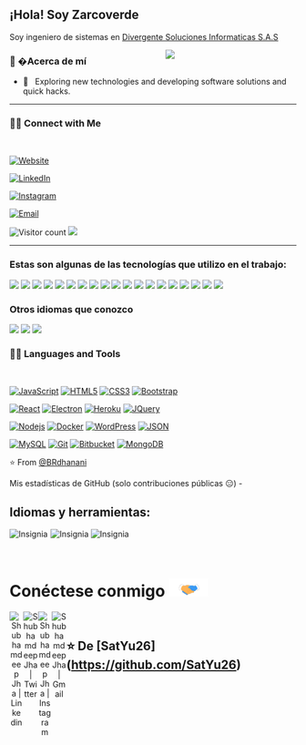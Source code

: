 ### <h2>¡Hola! Soy Zarcoverde</h2>

Soy ingeniero de sistemas en <a href="https://www.divergente.net.co/"> Divergente Soluciones Informaticas S.A.S </a>

<img align='right' src ="https://user-images.githubusercontent.com/31412501/118694241-7db51780-b7d1-11eb-9368-e97f2fed3ad9.png" width="230">

<h3>👨 �Acerca de mí</h3>

- 🤔 &nbsp; Exploring new technologies and developing software solutions and quick hacks.

<hr>

<h3> 🤝🏻 Connect with Me </h3>

<br>

<p align="center">

<a href="https://shivammalpani.netlify.app/"><img alt="Website" src="https://img.shields.io/badge/shivammalpani.netlify.app-black?style=flat-square&logo=google-chrome"></a>

<a href="https://www.linkedin.com/in/shivam-malpani-47a379198/"><img alt="LinkedIn" src="https://img.shields.io/badge/LinkedIn-Shivam%20Malpani-blue?style=flat-square&logo=linkedin"></a>

<a href="https://www.instagram.com/i__disbalance/"><img alt="Instagram" src="https://img.shields.io/badge/Instagram-i__disbalance-black?style=flat-square&logo=instagram"></a>

<a href="mailto:shivammalpani111@gmail.com"><img alt="Email" src="https://img.shields.io/badge/Email-shivammalpani111@gmail.com-blue?style=flat-square&logo=gmail"></a>

</p>

![Visitor count](https://visitor-badge.laobi.icu/badge?page_id=shivam0110.shivam0110)   <img src="https://media.giphy.com/media/dxn6fRlTIShoeBr69N/giphy.gif" width="30">

<hr>

### Estas son algunas de las tecnologías que utilizo en el trabajo:

<img src = "https://img.shields.io/badge/-HTML5-E34F26?style=flat&logo=html5&logoColor=white"> <img src = "https://img.shields.io/badge/-CSS3 -1572B6? Style = flat & logo = css3 & logoColor = white ">
<img src = "https://img.shields.io/badge/-Bootstrap-563D7C?style=flat&logo=bootstrap&logoColor=white">
<img src = "https://img.shields.io/badge/-JavaScript-eed718?style=flat&logo=javascript&logoColor=ffffff">
<img src = "https://img.shields.io/badge/-Sass-cc6699?style=flat&logo=sass&logoColor=ffffff">
<img src = "https://img.shields.io/badge/-React-000000?style=flat&logo=react&logoColor=00c8ff">
<img src = "https://img.shields.io/badge/-MongoDB-4DB33D?style=flat&logo=mongodb&logoColor=FFFFFF">
<img src = "https://img.shields.io/badge/-GraphQL-e535ab?style=flat&logo=graphql&logoColor=FFFFFF">
<img src = "https://img.shields.io/badge/-MySQL-F29111?style=flat&logo=mysql&logoColor=FFFFFF">
<img src = "https://img.shields.io/badge/-Express.js-787878?style=flat">
<img src = "https://img.shields.io/badge/-Node.js-3C873A?style=flat&logo=Node.js&logoColor=white">
<img src = "https://img.shields.io/badge/-Firebase-FFA611?style=flat&logo=firebase&logoColor=FFFFFF">
<img src = "http://img.shields.io/badge/-Google%20Cloud%20Platform-4285F4?style=flat&logo=google%20cloud&logoColor=white">
<img src = "https://img.shields.io/badge/-Progressive Web Apps-5A0FC8? style = flat">
<img src = "http://img.shields.io/badge/-Git-F1502F?style=flat&logo=git&logoColor=FFFFFF">
<img src = "http://img.shields.io/badge/-Github-000000?style=flat&logo=github&logoColor=FFFFFF">
<img src = "http://img.shields.io/badge/-VS%20Code-007ACC?style=flat&logo=visual%20studio%20code&logoColor=white">
<img src = "http://img.shields.io/badge/-Heroku-430098?style=flat&logo=heroku&logoColor=white">
<img src = "http://img.shields.io/badge/-Vercel-black?style=flat&logo=vercel&logoColor=white">

### Otros idiomas que conozco
<img src = "http://img.shields.io/badge/-Java-F89820?style=flat&logo=java&logoColor=white"> <img src = "https://img.shields.io/badge/-C % 20 &% 20C ++ - 659ad2? Style = flat & logo = c% 2B% 2B & logoColor = ffffff "> <img src =" https://img.shields.io/badge/-Python-black?style=flat&logo=python&logoColor=white " > 




### 👨‍💻 Languages and Tools

<br />

[![JavaScript](https://img.shields.io/badge/-JavaScript-black?style=flat&logo=javascript&link=https://github.com/BRdhanani)](https://github.com/BRdhanani) 
[![HTML5](https://img.shields.io/badge/-HTML5-E34F26?style=flat&logo=html5&logoColor=white&link=https://github.com/BRdhanani)](https://github.com/BRdhanani) 
[![CSS3](https://img.shields.io/badge/-CSS3-1572B6?style=flat&logo=css3&link=https://github.com/BRdhanani)](https://github.com/BRdhanani) 
[![Bootstrap](https://img.shields.io/badge/-Bootstrap-563D7C?style=flat&logo=bootstrap&link=https://github.com/BRdhanani)](https://github.com/BRdhanani) 

[![React](https://img.shields.io/badge/-React-black?style=flat&logo=react&link=https://github.com/BRdhanani)](https://github.com/BRdhanani) 
[![Electron](https://img.shields.io/badge/-Electron-gray?style=flat&logo=electron&link=https://github.com/BRdhanani)](https://github.com/BRdhanani) 
[![Heroku](https://img.shields.io/badge/-Heroku-gray?style=flat&logo=heroku&link=https://github.com/BRdhanani)](https://github.com/BRdhanani) 
[![JQuery](https://img.shields.io/badge/-JQuery-blue?style=flat&logo=jquery&link=https://github.com/BRdhanani)](https://github.com/BRdhanani) 

[![Nodejs](https://img.shields.io/badge/-Nodejs-green?style=flat&logo=Node.js&link=https://github.com/BRdhanani)](https://github.com/BRdhanani) 
[![Docker](https://img.shields.io/badge/-Docker-black?style=flat&logo=docker&link=https://github.com/BRdhanani)](https://github.com/BRdhanani) 
[![WordPress](https://img.shields.io/badge/-WordPress-blue?style=flat&logo=wordpress&link=https://github.com/BRdhanani)](https://github.com/BRdhanani) 
[![JSON](https://img.shields.io/badge/-json-02569B?style=flat&logo=json&link=https://github.com/BRdhanani)](https://github.com/BRdhanani)

[![MySQL](https://img.shields.io/badge/-MySQL-black?style=flat&logo=mysql&link=https://github.com/BRdhanani)](https://github.com/BRdhanani)
[![Git](https://img.shields.io/badge/-Git-black?style=flat&logo=git&link=https://github.com/BRdhanani)](https://github.com/BRdhanani) 
[![Bitbucket](https://img.shields.io/badge/-Bitbucket-blue?style=flat&logo=bitbucket&link=https://github.com/BRdhanani)](https://github.com/BRdhanani)
[![MongoDB](https://img.shields.io/badge/-MongoDB-FCA121?style=flat&logo=mongodb&link=https://github.com/BRdhanani)](https://gitlab.com/BRdhanani) 

⭐️ From [@BRdhanani](https://github.com/BRdhanani)

Mis estadísticas de GitHub (solo contribuciones públicas 😑) -



## Idiomas y herramientas:

<img alt="Insignia" style="flotador: izquierda; margen derecho: 5px;" src="https://img.shields.io/badge/dart-%230175C2.svg?&style=for-the-badge&logo=dart&logoColor=white"/> <img alt="Insignia" style="flotador: izquierda; margen derecho: 5px; " src = "https://img.shields.io/badge/Flutter-%2302569B.svg?&style=for-the-badge&logo=flutter&logoColor=white"/>
<img alt="Insignia" style="float: left; margin-right: 5px;" src="https://img.shields.io/badge/css3%20-%231572B6.svg?&style=for-the-badge&logo=css3&logoColor=white"/>

<br>
  
  # Conéctese conmigo <img src = "https://github.com/SatYu26/SatYu26/blob/master/Assets/Handshake.gif" height = "32px">

<div align="center">
  <a href="https://in.linkedin.com/in/TheDudeThatCode">
    <img align="left" alt="Shubhamdeep Jha | Linkedin" width="24px" src="https://github.com/TheDudeThatCode/TheDudeThatCode/blob/master/Assets/Linkedin.svg"/>
  </a>
  <a href="https://twitter.com/TheDudeThatCode">
    <img align="left" alt="Shubhamdeep Jha | Twitter" width="26px" src="https://github.com/TheDudeThatCode/TheDudeThatCode/blob/master/Assets/Twitter.svg"/>
  </a>
  <a href="https://www.instagram.com/thedudethatcode/">
    <img align="left" alt="Shubhamdeep Jha | Instagram" width="24px" src="https://github.com/TheDudeThatCode/TheDudeThatCode/blob/master/Assets/Instagram.svg"/>
  </a>
  <a href="mailto:shubhamdeepjha@gmail.com">
    <img align="left" alt="Shubhamdeep Jha | Gmail" width="26px" src="https://github.com/TheDudeThatCode/TheDudeThatCode/blob/master/Assets/Gmail.svg"/>
  </a>
  </div>


<br>


## ⭐️ De [SatYu26] (https://github.com/SatYu26)

